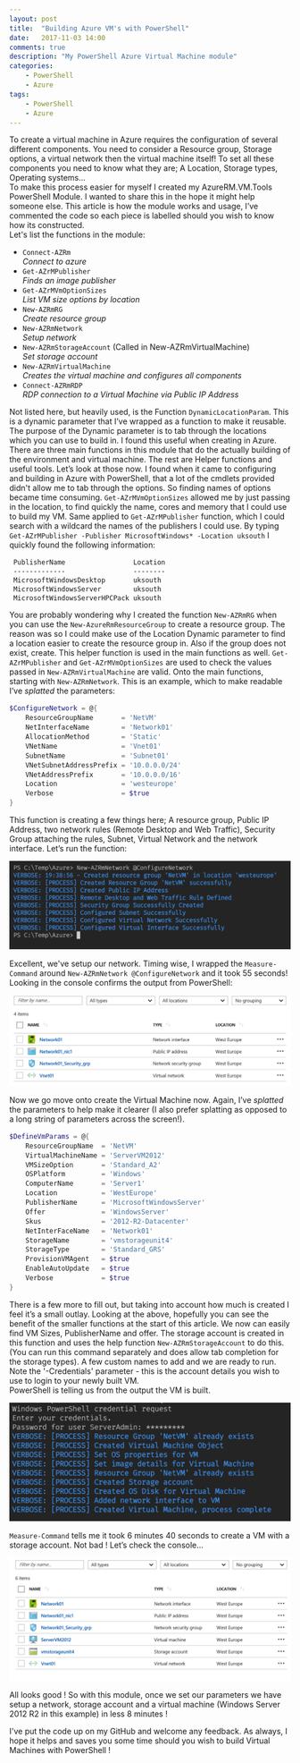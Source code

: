 ```yaml
---
layout: post
title:  "Building Azure VM's with PowerShell"
date:   2017-11-03 14:00
comments: true
description: "My PowerShell Azure Virtual Machine module"
categories: 
    - PowerShell
    - Azure
tags: 
    - PowerShell
    - Azure
---
```


To create a virtual machine in Azure requires the configuration of several different components. You need to consider a Resource group, 
Storage options, a virtual network then the virtual machine itself! To set all these components you need to know what they are;
A Location, Storage types, Operating systems...  
 To make this process easier for myself I created my AzureRM.VM.Tools PowerShell Module. I wanted to share this in the
hope it might help someone else. This article is how the module works and usage, I’ve commented the code so each piece
is labelled should you wish to know how its constructed.  
 Let's list the functions in the module:  

  - `Connect-AZRm`  
   *Connect to azure*
  - `Get-AZrMPublisher`  
   *Finds an image publisher*
  - `Get-AZrMVmOptionSizes`   
   *List VM size options by location*
  - `New-AZRmRG`   
   *Create resource group*
  - `New-AZRmNetwork`   
   *Setup network*
  - `New-AZRmStorageAccount` (Called in New-AZRmVirtualMachine)  
   *Set storage account*
  - `New-AZRmVirtualMachine`  
   *Creates the virtual machine and configures all components*
  - `Connect-AZRmRDP`  
   *RDP connection to a Virtual Machine via Public IP Address*

Not listed here, but heavily used, is the Function `DynamicLocationParam`. This is a dynamic parameter that I’ve wrapped as a 
function to make it reusable. The purpose of the Dynamic parameter is to tab through the locations which you can use to build
in. I found this useful when creating in Azure.  
 There are three main functions in this module that do the actually building of the environment and virtual machine. The rest
are Helper functions and useful tools. Let’s look at those now.
 I found when it came to configuring and building in Azure with PowerShell, that a lot of the cmdlets provided didn't allow me 
 to tab through the options. So finding names of options became time consuming. `Get-AZrMVmOptionSizes` allowed me by just passing 
 in the location, to find quickly the name, cores and memory that I could use to build my VM. Same applied to `Get-AZrMPublisher` 
 function, which I could search with a wildcard the names of the publishers I could use. 
 By typing ```Get-AZrMPublisher -Publisher MicrosoftWindows* -Location uksouth``` I quickly found the following information:  

     PublisherName                 Location
     -------------                 --------
     MicrosoftWindowsDesktop       uksouth
     MicrosoftWindowsServer        uksouth
     MicrosoftWindowsServerHPCPack uksouth

You are probably wondering why I created the function `New-AZRmRG` when you can use the `New-AzureRmResourceGroup` to create a
resource group. The reason was so I could make use of the Location Dynamic parameter to find a location easier to create the 
 resource group in. Also if the group does not exist, create. This helper function is used in the main functions as well.
`Get-AZrMPublisher` and `Get-AZrMVmOptionSizes` are used to check the values passed in `New-AZRmVirtualMachine` are valid.
 Onto the main functions, starting with `New-AZRmNetwork`. This is an example, which to make readable I’ve *splatted* the
parameters:  

```PowerShell
$ConfigureNetwork = @{
    ResourceGroupName       = 'NetVM' 
    NetInterfaceName        = 'Network01' 
    AllocationMethod        = 'Static' 
    VNetName                = 'Vnet01' 
    SubnetName              = 'Subnet01' 
    VNetSubnetAddressPrefix = '10.0.0.0/24' 
    VNetAddressPrefix       = '10.0.0.0/16' 
    Location                = 'westeurope' 
    Verbose                 = $true
}
```

This function is creating a few things here; A resource group, Public IP Address, two network rules (Remote Desktop and Web Traffic),
Security Group attaching the rules, Subnet, Virtual Network and the network interface. Let’s run the function:

![AzureVMs](/images/Posts/Azure_VMs/Network.png "PSNetwork")  
  
Excellent, we've setup our network. Timing wise, I wrapped the `Measure-Command` around `New-AZRmNetwork @ConfigureNetwork` and it 
took 55 seconds! Looking in the console confirms the output from PowerShell:

![AzureVMs](/images/Posts/Azure_VMs/NetworkConsoleView.PNG  "NetworkConsole")

Now we go move onto create the Virtual Machine now. Again, I’ve *splatted* the parameters to help make it clearer 
(I also prefer splatting as opposed to a long string of parameters across the screen!). 

```PowerShell
$DefineVmParams = @{
    ResourceGroupName  = 'NetVM'
    VirtualMachineName = 'ServerVM2012'
    VMSizeOption       = 'Standard_A2'
    OSPlatform         = 'Windows'
    ComputerName       = 'Server1'
    Location           = 'WestEurope'
    PublisherName      = 'MicrosoftWindowsServer'
    Offer              = 'WindowsServer'
    Skus               = '2012-R2-Datacenter'
    NetInterFaceName   = 'Network01'
    StorageName        = 'vmstorageunit4'
    StorageType        = 'Standard_GRS'
    ProvisionVMAgent   = $true
    EnableAutoUpdate   = $true
    Verbose            = $true
}
```

There is a few more to fill out, but taking into account how much is created I feel it’s a small outlay. 
Looking at the above, hopefully you can see the benefit of the smaller functions at the start of this 
article. We now can easily find VM Sizes, PublisherName and offer. The storage account is created in 
this function and uses the help function `New-AZRmStorageAccount` to do this. (You can run this command separately 
and does allow tab completion for the storage types). A few custom names to add and we are ready to run. 
Note the '-Credentials' parameter - this is the account details you wish to use to login to your newly built VM.  
 PowerShell is telling us from the output the VM is built.

![AzureVMs](/images/Posts/Azure_VMs/VMcreation.png "VMCreation")

 `Measure-Command` tells me it took 6 minutes 40 seconds to create a VM with a storage account. Not bad ! Let’s check the console...

![AzureVMs](/images/Posts/Azure_VMs/VMConsole.png "VMConsole")

All looks good ! So with this module, once we set our parameters we have setup a network, storage account and a virtual 
machine (Windows Server 2012 R2 in this example) in less 8 minutes ! 

I've put the code up on my GitHub and welcome any feedback. As always, I hope it helps and saves you some time should 
you wish to build Virtual Machines with PowerShell !
